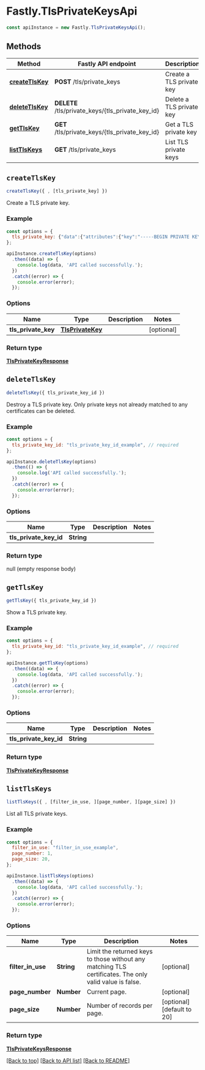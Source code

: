 # Fastly.TlsPrivateKeysApi


```javascript
const apiInstance = new Fastly.TlsPrivateKeysApi();
```
## Methods

Method | Fastly API endpoint | Description
------------- | ------------- | -------------
[**createTlsKey**](TlsPrivateKeysApi.md#createTlsKey) | **POST** /tls/private_keys | Create a TLS private key
[**deleteTlsKey**](TlsPrivateKeysApi.md#deleteTlsKey) | **DELETE** /tls/private_keys/{tls_private_key_id} | Delete a TLS private key
[**getTlsKey**](TlsPrivateKeysApi.md#getTlsKey) | **GET** /tls/private_keys/{tls_private_key_id} | Get a TLS private key
[**listTlsKeys**](TlsPrivateKeysApi.md#listTlsKeys) | **GET** /tls/private_keys | List TLS private keys



## `createTlsKey`

```javascript
createTlsKey({ , [tls_private_key] })
```

Create a TLS private key.

### Example

```javascript
const options = {
  tls_private_key: {"data":{"attributes":{"key":"-----BEGIN PRIVATE KEY-----\n...\n-----END PRIVATE KEY-----\n","name":"My private key"},"type":"tls_private_key"}},
};

apiInstance.createTlsKey(options)
  .then((data) => {
    console.log(data, 'API called successfully.');
  })
  .catch((error) => {
    console.error(error);
  });
```

### Options

Name | Type | Description  | Notes
------------- | ------------- | ------------- | -------------
**tls_private_key** | [**TlsPrivateKey**](../Model/TlsPrivateKey.md) |  | [optional]

### Return type

[**TlsPrivateKeyResponse**](TlsPrivateKeyResponse.md)


## `deleteTlsKey`

```javascript
deleteTlsKey({ tls_private_key_id })
```

Destroy a TLS private key. Only private keys not already matched to any certificates can be deleted.

### Example

```javascript
const options = {
  tls_private_key_id: "tls_private_key_id_example", // required
};

apiInstance.deleteTlsKey(options)
  .then(() => {
    console.log('API called successfully.');
  })
  .catch((error) => {
    console.error(error);
  });
```

### Options

Name | Type | Description  | Notes
------------- | ------------- | ------------- | -------------
**tls_private_key_id** | **String** |  |

### Return type

null (empty response body)


## `getTlsKey`

```javascript
getTlsKey({ tls_private_key_id })
```

Show a TLS private key.

### Example

```javascript
const options = {
  tls_private_key_id: "tls_private_key_id_example", // required
};

apiInstance.getTlsKey(options)
  .then((data) => {
    console.log(data, 'API called successfully.');
  })
  .catch((error) => {
    console.error(error);
  });
```

### Options

Name | Type | Description  | Notes
------------- | ------------- | ------------- | -------------
**tls_private_key_id** | **String** |  |

### Return type

[**TlsPrivateKeyResponse**](TlsPrivateKeyResponse.md)


## `listTlsKeys`

```javascript
listTlsKeys({ , [filter_in_use, ][page_number, ][page_size] })
```

List all TLS private keys.

### Example

```javascript
const options = {
  filter_in_use: "filter_in_use_example",
  page_number: 1,
  page_size: 20,
};

apiInstance.listTlsKeys(options)
  .then((data) => {
    console.log(data, 'API called successfully.');
  })
  .catch((error) => {
    console.error(error);
  });
```

### Options

Name | Type | Description  | Notes
------------- | ------------- | ------------- | -------------
**filter_in_use** | **String** | Limit the returned keys to those without any matching TLS certificates. The only valid value is false. | [optional]
**page_number** | **Number** | Current page. | [optional]
**page_size** | **Number** | Number of records per page. | [optional] [default to 20]

### Return type

[**TlsPrivateKeysResponse**](TlsPrivateKeysResponse.md)


[[Back to top]](#) [[Back to API list]](../../README.md#endpoints)
[[Back to README]](../../README.md)
